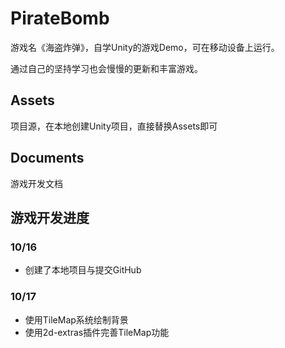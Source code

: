 # PirateBomb
游戏名《海盗炸弹》，自学Unity的游戏Demo，可在移动设备上运行。

通过自己的坚持学习也会慢慢的更新和丰富游戏。



## Assets

项目源，在本地创建Unity项目，直接替换Assets即可



## Documents

游戏开发文档



## 游戏开发进度

### 10/16

- 创建了本地项目与提交GitHub

### 10/17

- 使用TileMap系统绘制背景
- 使用2d-extras插件完善TileMap功能

